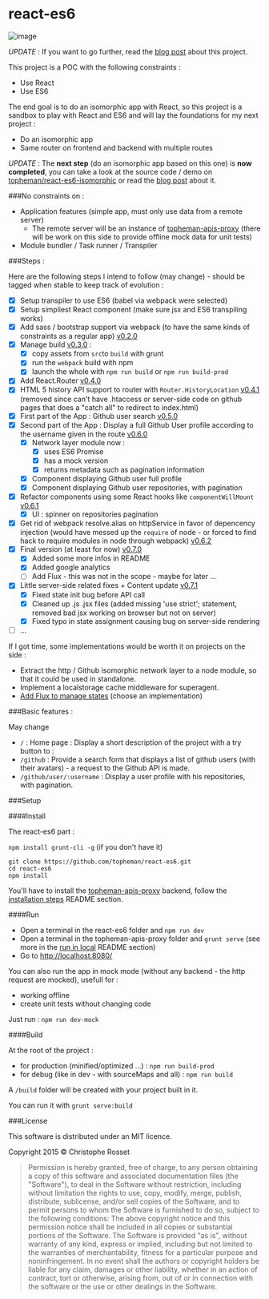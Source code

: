 react-es6
=========

![image](http://dev.topheman.com/wp-content/uploads/2015/04/logo-reactjs.png)

*UPDATE :* If you want to go further, read the [blog post](http://dev.topheman.com/playing-with-es6-and-react/) about this project.

This project is a POC with the following constraints :

* Use React
* Use ES6

The end goal is to do an isomorphic app with React, so this project is a sandbox to play with React and ES6 and will lay the foundations for my next project :

* Do an isomorphic app
* Same router on frontend and backend with multiple routes

*UPDATE :* The **next step** (do an isomorphic app based on this one) is **now completed**, you can take a look at the source code / demo on [topheman/react-es6-isomorphic](https://github.com/topheman/react-es6-isomorphic/) or read the [blog post](http://dev.topheman.com/react-es6-isomorphic/) about it.

###No constraints on :

* Application features (simple app, must only use data from a remote server)
	* The remote server will be an instance of [topheman-apis-proxy](https://github.com/topheman/topheman-apis-proxy) (there will be work on this side to provide offline mock data for unit tests)
* Module bundler / Task runner / Transpiler

###Steps :

Here are the following steps I intend to follow (may change) - should be tagged when stable to keep track of evolution :

- [x] Setup transpiler to use ES6 (babel via webpack were selected)
- [x] Setup simpliest React component (make sure jsx and ES6 transpiling works)
- [x] Add sass / bootstrap support via webpack (to have the same kinds of constraints as a regular app) [v0.2.0](https://github.com/topheman/react-es6/tree/v0.2.0)
- [x] Manage build [v0.3.0](https://github.com/topheman/react-es6/tree/v0.3.0) : 
	- [x] copy assets from `src`to `build` with grunt
	- [x] run the `webpack` build with npm
	- [x] launch the whole with `npm run build` or `npm run build-prod`
- [x] Add React.Router [v0.4.0](https://github.com/topheman/react-es6/tree/v0.4.0)
- [x] HTML 5 history API support to router with `Router.HistoryLocation` [v0.4.1](https://github.com/topheman/react-es6/tree/v0.4.1) (removed since can't have .htaccess or server-side code on github pages that does a "catch all" to redirect to index.html)
- [x] First part of the App : Github user search [v0.5.0](https://github.com/topheman/react-es6/tree/v0.5.0)
- [x] Second part of the App : Display a full Github User profile according to the username given in the route [v0.6.0](https://github.com/topheman/react-es6/tree/v0.6.0)
	- [x] Network layer module now :
		- [x] uses ES6 Promise
		- [x] has a mock version
		- [x] returns metadata such as pagination information
	- [x] Component displaying Github user full profile
	- [x] Component displaying Github user repositories, with pagination
- [x] Refactor components using some React hooks like `componentWillMount` [v0.6.1](https://github.com/topheman/react-es6/tree/v0.6.1)
	- [x] UI : spinner on repositories pagination
- [x] Get rid of webpack resolve.alias on httpService in favor of depencency injection (would have messed up the `require` of node - or forced to find hack to require modules in node through webpack) [v0.6.2](https://github.com/topheman/react-es6/tree/v0.6.2)
- [x] Final version (at least for now) [v0.7.0](https://github.com/topheman/react-es6/tree/v0.7.0)
	- [x] Added some more infos in README
	- [x] Added google analytics
	- [ ] Add Flux - this was not in the scope - maybe for later ...
- [x] Little server-side related fixes + Content update [v0.7.1](https://github.com/topheman/react-es6/tree/v0.7.1)
	- [x] Fixed state init bug before API call
	- [x] Cleaned up .js .jsx files (added missing 'use strict'; statement, removed bad jsx working on browser but not on server)
	- [x] Fixed typo in state assignment causing bug on server-side rendering
- [ ] ...

If I got time, some implementations would be worth it on projects on the side :

* Extract the http / Github isomorphic network layer to a node module, so that it could be used in standalone.
* Implement a localstorage cache middleware for superagent.
* [Add Flux to manage states](https://github.com/topheman/react-es6/issues/2) (choose an implementation)


###Basic features :

May change

* `/` : Home page : Display a short description of the project with a try button to :
* `/github` : Provide a search form that displays a list of github users (with their avatars) - a request to the Github API is made.
* `/github/user/:username` : Display a user profile with his repositories, with pagination.

###Setup

####Install

The react-es6 part :

`npm install grunt-cli -g` (if you don't have it)

```shell
git clone https://github.com/topheman/react-es6.git
cd react-es6
npm install
```

You'll have to install the [topheman-apis-proxy](https://github.com/topheman/topheman-apis-proxy) backend, follow the [installation steps](https://github.com/topheman/topheman-apis-proxy#installation) README section.

####Run

* Open a terminal in the react-es6 folder and `npm run dev`
* Open a terminal in the topheman-apis-proxy folder and `grunt serve` (see more in the [run in local](https://github.com/topheman/topheman-apis-proxy#run-in-local) README section)
* Go to [http://localhost:8080/](http://localhost:8080/)

You can also run the app in mock mode (without any backend - the http request are mocked), usefull for :

* working offline
* create unit tests without changing code
 
Just run : `npm run dev-mock`


####Build

At the root of the project :

* for production (minified/optimized ...) : `npm run build-prod`
* for debug (like in dev - with sourceMaps and all) : `npm run build`

A `/build` folder will be created with your project built in it.

You can run it with `grunt serve:build`

###License

This software is distributed under an MIT licence.

Copyright 2015 © Christophe Rosset

> Permission is hereby granted, free of charge, to any person obtaining a copy of this software
> and associated documentation files (the "Software"), to deal in the Software without
> restriction, including without limitation the rights to use, copy, modify, merge, publish,
> distribute, sublicense, and/or sell copies of the Software, and to permit persons to whom the
> Software is furnished to do so, subject to the following conditions:
> The above copyright notice and this permission notice shall be included in all copies or
> substantial portions of the Software.
> The Software is provided "as is", without warranty of any kind, express or implied, including
> but not limited to the warranties of merchantability, fitness for a particular purpose and
> noninfringement. In no event shall the authors or copyright holders be liable for any claim,
> damages or other liability, whether in an action of contract, tort or otherwise, arising from,
> out of or in connection with the software or the use or other dealings in the Software.